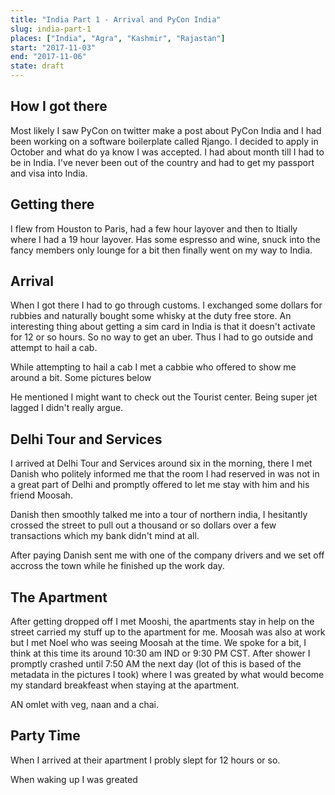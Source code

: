 ```yaml
---
title: "India Part 1 - Arrival and PyCon India"
slug: india-part-1
places: ["India", "Agra", "Kashmir", "Rajastan"]
start: "2017-11-03"
end: "2017-11-06"
state: draft
---
```


## How I got there

Most likely I saw PyCon on twitter make a post about PyCon India and I had been
working on a software boilerplate called Rjango. I decided to apply in October
and what do ya know I was accepted. I had about month till I had to be in India.
I've never been out of the country and had to get my passport and visa into
India.

## Getting there

I flew from Houston to Paris, had a few hour layover and then to Itially where I
had a 19 hour layover. Has some espresso and wine, snuck into the fancy members
only lounge for a bit then finally went on my way to India.

## Arrival

When I got there I had to go through customs. I exchanged some dollars for
rubbies and naturally bought some whisky at the duty free store. An interesting
thing about getting a sim card in India is that it doesn't activate for 12 or so
hours. So no way to get an uber. Thus I had to go outside and attempt to hail a
cab.

While attempting to hail a cab I met a cabbie who offered to show me around a
bit. Some pictures below

He mentioned I might want to check out the Tourist center. Being super jet
lagged I didn't really argue.

## Delhi Tour and Services

I arrived at Delhi Tour and Services around six in the morning, there I met
Danish who politely informed me that the room I had reserved in was not in a
great part of Delhi and promptly offered to let me stay with him and his friend
Moosah.

Danish then smoothly talked me into a tour of northern india, I hesitantly
crossed the street to pull out a thousand or so dollars over a few transactions
which my bank didn't mind at all.

After paying Danish sent me with one of the company drivers and we set off
accross the town while he finished up the work day.

## The Apartment

After getting dropped off I met Mooshi, the apartments stay in help on the
street carried my stuff up to the apartment for me. Moosah was also at work but
I met Noel who was seeing Moosah at the time. We spoke for a bit, I think at
this time its around 10:30 am IND or 9:30 PM CST. After shower I promptly
crashed until 7:50 AM the next day (lot of this is based of the metadata in the
pictures I took) where I was greated by what would become my standard breakfeast
when staying at the apartment.

AN omlet with veg, naan and a chai.

## Party Time

When I arrived at their apartment I probly slept for 12 hours or so.

When waking up I was greated
